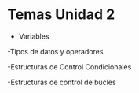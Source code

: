 # Temas Unidad 2

- Variables

-Tipos de datos y operadores

-Estructuras de Control Condicionales

-Estructuras de control de bucles
